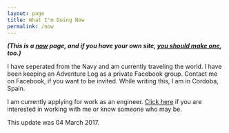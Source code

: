 ```yaml
---
layout: page
title: What I'm Doing Now
permalink: /now
---
```


**_(This is a [now](http://www.nownownow.com/about) page, and if you have your own site, [you should make one](http://www.nownownow.com/about), too.)_**

I have seperated from the Navy and am currently traveling the world. I have been keeping an Adventure Log as a private Facebook group. Contact me on Facebook, if you want to be invited. While writing this, I am in Cordoba, Spain.

I am currently applying for work as an engineer. [Click here](/hire) if you are interested in working with me or know someone who may be.

This update was 04 March 2017.



